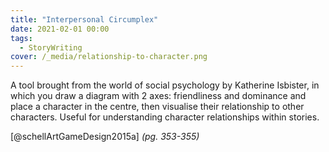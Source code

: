 ```yaml
---
title: "Interpersonal Circumplex"
date: 2021-02-01 00:00
tags:
  - StoryWriting 
cover: /_media/relationship-to-character.png
---
```


A tool brought from the world of social psychology by Katherine Isbister, in which you draw a diagram with 2 axes: friendliness and dominance and place a character in the centre, then visualise their relationship to other characters. Useful for understanding character relationships within stories.

[@schellArtGameDesign2015a] *(pg. 353-355)*
